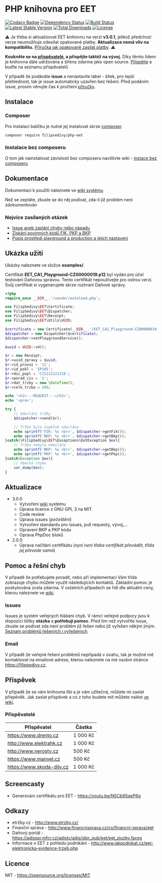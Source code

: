 # PHP knihovna pro EET

[![Codacy Badge](https://api.codacy.com/project/badge/Grade/07f653430c254d0bbf3f40c8595f0c89)](https://www.codacy.com/app/mail_72/PHP-EET?utm_source=github.com&utm_medium=referral&utm_content=filipsedivy/PHP-EET&utm_campaign=badger)
[![Dependency Status](https://gemnasium.com/badges/github.com/filipsedivy/PHP-EET.svg)](https://gemnasium.com/github.com/filipsedivy/PHP-EET)
[![Build Status](https://travis-ci.org/filipsedivy/PHP-EET.svg?branch=master)](https://travis-ci.org/filipsedivy/PHP-EET) [![Latest Stable Version](https://poser.pugx.org/filipsedivy/php-eet/v/stable)](https://packagist.org/packages/filipsedivy/php-eet) [![Total Downloads](https://poser.pugx.org/filipsedivy/php-eet/downloads)](https://packagist.org/packages/filipsedivy/php-eet) [![License](https://img.shields.io/badge/license-MIT-blue.svg)](https://packagist.org/packages/filipsedivy/php-eet)


⚠️ Je třeba si aktualizovat EET knihovnu na verzi **v3.0.1**, jelikož předchozí verze neumožňuje odesílat opakované platby. **Aktualizace nemá vliv na kompatibilitu.** [Příručka jak opakovaně zasílat platby](https://github.com/filipsedivy/PHP-EET/wiki/Opakované-zas%C3%ADlán%C3%AD).
 ⚠️

**Koukněte se na [přispěvatelé](#př%C3%ADspěvek), a příspějte taktéž na vývoj.** Díky těmto lidem je knihovna dále udržována a šířena zdarma jako open source.
[Příspějte](https://github.com/filipsedivy/PHP-EET/wiki/Zaslán%C3%AD-př%C3%ADspěvku) a buďte na seznamu přispěvatelů

V případě že podáváte **issue** a nenastavíte label - šítek, pro lepší přehlednost, tak je issue automaticky uzavřen bez řešení.
Před podáním issue, prosím věnujte čas k pročtení [příručky](https://github.com/filipsedivy/PHP-EET/wiki/Issue-aneb-zaslán%C3%AD-chyby-nebo-nápadu).

## Instalace

### Composer

Pro instalaci balíčku je nutné jej instalovat skrze [composer](https://getcomposer.org/).

```bash
composer require filipsedivy/php-eet
```

### Instalace bez composeru

O tom jak nainstalovat závislosti bez composeru navštivte wiki - [instace bez composeru](https://github.com/filipsedivy/PHP-EET/wiki/Instalace-bez-composeru-pomoc%C3%AD-souboru)

## Dokumentace

Dokumentaci k použítí naleznete ve [wiki systému](https://github.com/filipsedivy/PHP-EET/wiki)

Než se zeptáte, zkuste se do něj podívat, zda-li již problém není zdokumentován


### Nejvíce zasílaných otázek
* [Issue aneb zaslání chyby nebo nápadu](https://github.com/filipsedivy/PHP-EET/wiki/Issue-aneb-zaslán%C3%AD-chyby-nebo-nápadu)
* [Získání povinných kódů FIK, PKP a BKP](https://github.com/filipsedivy/PHP-EET/wiki/Z%C3%ADskán%C3%AD-BKP,-PKP-a-FIK-kódu)
* [Popis prostředí playground a production a jejich nastavení](https://github.com/filipsedivy/PHP-EET/wiki/Práce-a-popis-prostřed%C3%AD)

## Ukázka užití

Ukázky naleznete ve složce **examples/**.

Certifikát **EET_CA1_Playground-CZ00000019.p12** byl vydán pro účel testování Daňovou správou. Tento certifikát nepoužívejte pro ostrou verzi. Svůj certifikát si vygenerujete skrze rozhraní Daňové správy.

```php
<?php
require_once __DIR__.'/vendor/autoload.php';

use FilipSedivy\EET\Certificate;
use FilipSedivy\EET\Dispatcher;
use FilipSedivy\EET\Receipt;
use FilipSedivy\EET\Utils\UUID;

$certificate = new Certificate(__DIR__.'/EET_CA1_Playground-CZ00000019.p12', 'eet');
$dispatcher = new Dispatcher($certificate);
$dispatcher->setPlaygroundService();

$uuid = UUID::v4();

$r = new Receipt;
$r->uuid_zpravy = $uuid;
$r->id_provoz = '11';
$r->id_pokl = 'IP105';
$r->dic_popl = 'CZ1212121218';
$r->porad_cis = '1';
$r->dat_trzby = new \DateTime();
$r->celk_trzba = 500;

echo '<h2>---REQUEST---</h2>';
echo '<pre>';

try {
    // Odeslání tržby
    $dispatcher->send($r);

    // Tržba byla úspěšně odeslána
    echo sprintf('FIK: %s <br>', $dispatcher->getFik());
    echo sprintf('BKP: %s <br>', $dispatcher->getBkp());
}catch(\FilipSedivy\EET\Exceptions\EetException $ex){
    // Tržba nebyla odeslána
    echo sprintf('BKP: %s <br>', $dispatcher->getBkp());
    echo sprintf('PKP: %s <br>', $dispatcher->getPkp());
}catch(Exception $ex){
    // Obecná chyba
    var_dump($ex);
}
```

## Aktualizace

- 3.0.0
  - Vytvoření [wiki](https://github.com/filipsedivy/PHP-EET/wiki) systému  
  - Úprava licence z GNU GPL 3 na MIT
  - Code review
  - Úprava issues (_počeštění_)
  - Vytvoření standardu pro issues, pull requesty, vývoj,...
  - Opravení BKP a PKP kódu
  - Oprava PhpDoc bloků
- 2.0.0
  - Úprava načítání certifikátu (*nyní není třeba certifikát převádět, třída jej převede sama*)

## Pomoc a řešní chyb
V případě že potřebujete poradit, nebo při implementaci Vám třída zobrazuje chybu můžete využít následujících kontaktů.
Základní pomoc je poskytována zcela zdarma. V ostatních případech se řídí dle aktuální ceny, kterou naleznete ve [wiki](https://github.com/filipsedivy/PHP-EET/wiki/Zasl%C3%A1n%C3%AD-p%C5%99%C3%ADsp%C4%9Bvku#co-z-toho-nebudu-m%C3%ADt).

### Issues
Issues je systém veřejných hlášení chyb. V rámci veřejné podpory jsou k dispozici štítky **otázka** a **potřebuji pomoc**.
Před tím než vytvoříte issue, zkuste se podívat zda není problém již řešen nebo již vyřešen někým jiným. [Seznam problémů řešených i vyřešených](https://github.com/filipsedivy/PHP-EET/issues?q=label%3Aot%C3%A1zka+label%3A%22pot%C5%99ebuji+pomoc%22).

### Email
V případě že veřejné řešení problémů nepřipadá v úvahu, tak je možné mě kontaktovat na emailové adrese, kterou naleznete na mé osobní stránce https://filipsedivy.cz.

## Příspěvek
V případě že se vám knihovna líbí a je vám užitečná, můžete mi zaslat příspěvěk. Jak zaslat příspěvek a co z toho budete mít můžete nalést [ve wiki](https://github.com/filipsedivy/PHP-EET/wiki/Zasl%C3%A1n%C3%AD-p%C5%99%C3%ADsp%C4%9Bvku).

### Přispěvatelé
| Přispěvatel | Částka |
|-------------|--------|
| https://www.drento.cz | 1 000 Kč |
| http://www.elektrahk.cz | 1 000 Kč |
| http://www.nerosty.cz |500 Kč |
| https://www.manvel.cz | 500 Kč |
| https://www.skoda-dily.cz | 1 000 Kč |

## Screencasty

- Generování certifikátu pro EET - https://youtu.be/N5Cb9SqeP6g

## Odkazy
- etržby.cz - http://www.etrzby.cz/
- Finanční správa - http://www.financnisprava.cz/cs/financni-sprava/eet
- Daňový portál - https://adisspr.mfcr.cz/adistc/adis/idpr_pub/eet/eet_sluzby.faces
- Informace o EET z pohledu podnikání - http://www.jakpodnikat.cz/eet-elektronicka-evidence-trzeb.php

## Licence
MIT - https://opensource.org/licenses/MIT

